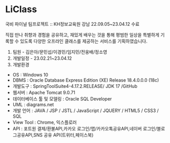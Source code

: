 # LiClass
국비 파이널 팀프로젝트 :: KH정보교육원 강남 22.09.05~23.04.12 수료

직접 만나 취향과 경험을 공유하고, 재밌게 배우는 것을 통해 평범한 일상을 특별하게 기록할 수 있도록 
다양한 오프라인 클래스를 제공하는 서비스를 기획하였습니다.

1. 팀원 - 김은아/문민섭/이경민/임지민/전웅배/정소영
2. 개발일정 - 23.02.21~23.04.12
3. 개발환경 
- OS : Windows 10
- DBMS : Oracle Database Express Edition (XE) Release 18.4.0.0.0 (18c)
- 개발도구 : SpringToolSuite4-4.17.2.RELEASE/ JDK 17 /GitHub
- 웹서버 : Apache Tomcat 9.0.71
- 데이터베이스 툴 및 모델링 : Oracle SQL Developer
- UML : diagrams.net
- 개발 언어 : JAVA / JSP / JSTL / JavaScript / JQUERY / HTML5 / CSS3 / SQL
- View Tool : Chrome, 익스플로러
- API : 포트원 결제/환불API,카카오 로그인/맵/카카오톡공유API,네이버 로그인/블로그공유API,SNS 공유 API(트위터,페이스북)
